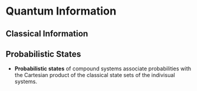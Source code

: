 # Quantum Information

## Classical Information


## Probabilistic States
- **Probabilistic states** of compound systems associate probabilities with the Cartesian product of the classical state sets of the indivisual systems.
